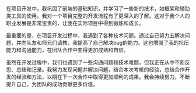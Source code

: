 

在项目开发中，我巩固了前端的基础知识，并学习了一些新的技术，如框架和辅助类工具的使用。我对一个项目完整的开发流程有了更深入的了解。这对于我个人的职业发展是非常宝贵的，让我在实际项目中得到锻炼和成长。

最重要的是，在项目开发过程中，我遇到了各种技术问题。通过自己努力去解决问题，并向队友和师兄们请教，我提高了自己解决bug的能力。这也增强了我的抗压能力和沟通能力，在团队合作中变得更加成熟和自信。

虽然在开发过程中，我们也遇到了一些沟通问题和技术难题，但我正在从中不断反思、总结和记录。我努力发现问题并解决问题，结合本次考核的经验，总结合作开发的经验和方法，以期在下一次合作中取得更加顺利的成果。我会持续努力，不断提升自己，为团队的成功贡献更多价值。